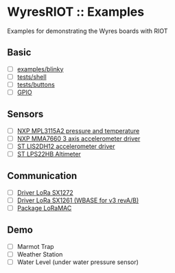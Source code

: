 # WyresRIOT :: Examples
Examples for demonstrating the Wyres boards with RIOT

## Basic
* [ ] [examples/blinky](https://github.com/RIOT-OS/RIOT/tree/master/examples/blinky)
* [ ] [tests/shell](https://github.com/RIOT-OS/RIOT/tree/master/tests/shell)
* [ ] [tests/buttons](https://github.com/RIOT-OS/RIOT/tree/master/tests/buttons)
* [ ] [GPIO](https://github.com/RIOT-OS/RIOT/tree/master/tests/periph_gpio)

## Sensors

* [ ] [NXP MPL3115A2 pressure and  temperature](https://github.com/RIOT-OS/RIOT/tree/master/tests/driver_mpl3115a2)
* [ ] [NXP MMA7660 3 axis accelerometer driver](https://github.com/RIOT-OS/RIOT/tree/master/tests/driver_mma7660)
* [ ] [ST LIS2DH12 accelerometer driver](https://github.com/RIOT-OS/RIOT/tree/master/tests/driver_lis2dh12)
* [ ] [ST LPS22HB Altimeter](https://github.com/RIOT-OS/RIOT/tree/master/tests/driver_lpsxxx)

## Communication

* [ ] [Driver LoRa SX1272](https://github.com/RIOT-OS/RIOT/tree/master/tests/driver_sx127x)
* [ ] [Driver LoRa SX1261 (WBASE for v3 revA/B)](https://github.com/RIOT-OS/RIOT/tree/master/tests/driver_sx126x)
* [ ] [Package LoRaMAC](https://github.com/RIOT-OS/RIOT/tree/master/tests/pkg_semtech-loramac)

## Demo

* [ ] Marmot Trap
* [ ] Weather Station
* [ ] Water Level (under water pressure sensor)
